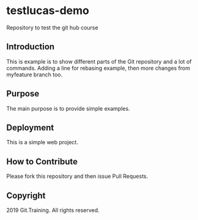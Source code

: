 # testlucas-demo

Repository to test the git hub course

## Introduction

This is example is to show different parts of the Git repository and a lot of commands. Adding a line for rebasing example, then more changes from myfeature branch too.

## Purpose

The main purpose is to provide simple examples.

## Deployment

This is a simple web project.

## How to Contribute

Please fork this repository and then issue Pull Requests.

## Copyright

2019 Git.Training. All rights reserved.